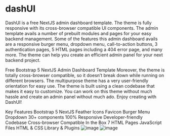 # dashUI
DashUI is a free NextJS admin dashboard template. The theme is fully responsive with its cross-browser compatible UI components. The admin template avails a number of prebuilt modules and pages for your easy backend management. Some of the features this admin dashboard avails are a responsive burger menu, dropdown menu, call-to-action buttons, 3 authentication pages, 5 HTML pages including a 404 error page, and many more. The theme can help you create an efficient admin panel for your next backend project.

Free Bootstrap 5 NextJS Admin Dashboard Template
Moreover, the theme is totally cross-browser compatible, so it doesn’t break down while running on different browsers. The multipurpose theme has a very user-friendly orientation for easy use. The theme is built using a clean codebase that makes it easy to customize. You can work on this theme without much hassle and create an admin panel without much ado. Enjoy creating with DashUI!

 

Key Features
Bootstrap 5
NextJS
Feather Icons
Favicon
Burger Menu
Dropdown
30+ components
100% Responsive
Developer-friendly Codebase
Cross-browser Compatible
In the Box
7 HTML Pages
JavaScript Files
HTML & CSS
Library & Plugins
![image](https://github.com/schoolpersonal6/dashUI/assets/139380925/cc5e4768-6721-4360-888f-b7ff32632700)
![image](https://github.com/schoolpersonal6/dashUI/assets/139380925/291f564d-0ac0-4ef6-bf84-0b31a1bb6c31)

